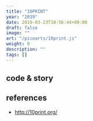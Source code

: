```yaml
---
title: "10PRINT"
year: "2019"
date: 2019-03-23T10:56:44+09:00
draft: false
image: ""
art: "/picoarts/10print.js"
weight: 0
description: ""
tags: []
---
```

## code & story

## references
 * http://10print.org/
